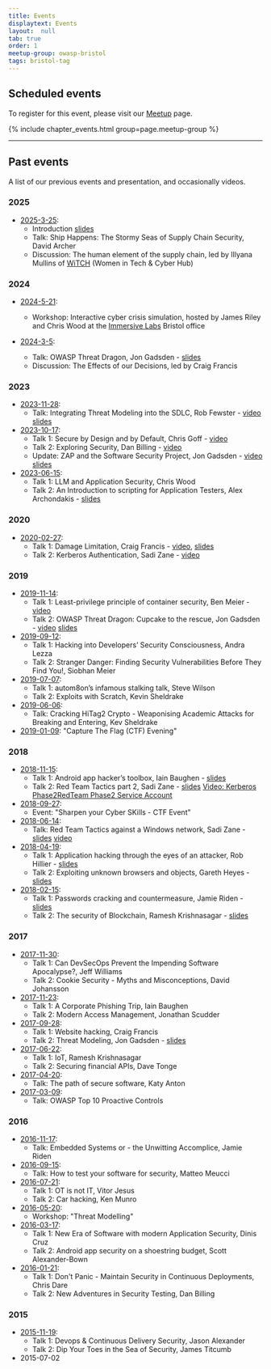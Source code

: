 ```yaml
---
title: Events
displaytext: Events
layout:  null
tab: true
order: 1
meetup-group: owasp-bristol
tags: bristol-tag
---
```


## Scheduled events

To register for this event, please visit our [Meetup](https://www.meetup.com/owasp-bristol/) page.

{% include chapter_events.html group=page.meetup-group %}

----

## Past events

A list of our previous events and presentation, and occasionally videos.

### 2025

* [2025-3-25](https://www.meetup.com/owasp-bristol/events/306455341/):
  * Introduction [slides](https://github.com/OWASP/www-chapter-bristol-uk/tree/main/assets/slides/2025/3-25-chapter.pdf)
  * Talk: Ship Happens: The Stormy Seas of Supply Chain Security, David Archer
  * Discussion: The human element of the supply chain, led by Illyana Mullins of [WiTCH][witch] (Women in Tech & Cyber Hub)

### 2024

* [2024-5-21](https://www.meetup.com/owasp-bristol/events/300831085/):
  * Workshop: Interactive cyber crisis simulation,
    hosted by James Riley and Chris Wood at the [Immersive Labs](https://www.immersivelabs.com/) Bristol office

* [2024-3-5](https://www.meetup.com/owasp-bristol/events/299254390/):
  * Talk: OWASP Threat Dragon, Jon Gadsden - [slides](https://github.com/OWASP/www-chapter-bristol-uk/tree/main/assets/slides/2024/3-5-owasp-threat-dragon.pdf)
  * Discussion: The Effects of our Decisions, led by Craig Francis

### 2023

* [2023-11-28](https://www.meetup.com/owasp-bristol/events/296990209/):
  * Talk: Integrating Threat Modeling into the SDLC, Rob Fewster - [video](https://www.youtube.com/watch?v=PCChGP_jCWk) [slides](https://github.com/OWASP/www-chapter-bristol-uk/tree/main/assets/slides/2023/11-28-integrating-threat-modeling.pdf)
* [2023-10-17](https://www.meetup.com/owasp-bristol/events/295904341/):
  * Talk 1: Secure by Design and by Default, Chris Goff - [video](https://www.youtube.com/watch?v=GJXanytb92E)
  * Talk 2: Exploring Security, Dan Billing - [video](https://www.youtube.com/watch?v=s2TfuApv3s4&t=408s)
  * Update: ZAP and the Software Security Project, Jon Gadsden - [video](https://www.youtube.com/watch?v=s2TfuApv3s4) [slides](https://github.com/OWASP/www-chapter-bristol-uk/tree/main/assets/slides/2023/10-17-zap-ssp.pdf)
* [2023-06-15](https://www.meetup.com/owasp-bristol/events/290892060/):
  * Talk 1: LLM and Application Security, Chris Wood
  * Talk 2: An Introduction to scripting for Application Testers, Alex Archondakis - [slides](https://github.com/OWASP/www-chapter-bristol-uk/tree/main/assets/slides/2023/06-15-Scripting.pdf)

### 2020

* [2020-02-27](https://www.meetup.com/owasp-bristol/events/268319030/):
  * Talk 1: Damage Limitation, Craig Francis - [video](https://www.facebook.com/owaspBristol/videos/vb.100023289937843/639771026809223/), [slides](https://github.com/OWASP/www-chapter-bristol-uk/tree/main/assets/slides/2020/02-27-Damage-Limitation.pdf)
  * Talk 2: Kerberos Authentication, Sadi Zane - [video](https://www.facebook.com/owaspBristol/videos/vb.100023289937843/639829846803341/)

### 2019

* [2019-11-14](https://www.meetup.com/owasp-bristol/events/261525682/):
  * Talk 1: Least-privilege principle of container security, Ben Meier - [video](https://www.facebook.com/OWASPBristolChapter/videos/273762846884042/)
  * Talk 2: OWASP Threat Dragon: Cupcake to the rescue, Jon Gadsden - [video](https://www.facebook.com/OWASPBristolChapter/videos/652333085173880/) [slides](https://github.com/OWASP/www-chapter-bristol-uk/blob/main/assets/slides/2019/11-14-threat-dragon.pdf)
* [2019-09-12](https://www.meetup.com/owasp-bristol/events/261525677/):
  * Talk 1: Hacking into Developers’ Security Consciousness, Andra Lezza
  * Talk 2: Stranger Danger: Finding Security Vulnerabilities Before They Find You!, Siobhan Meier
* [2019-07-07](https://www.meetup.com/owasp-bristol/events/260281462/):
  * Talk 1: autom8on’s infamous stalking talk, Steve Wilson
  * Talk 2: Exploits with Scratch, Kevin Sheldrake
* [2019-06-06](https://www.meetup.com/owasp-bristol/events/261458168/):
  * Talk: Cracking HiTag2 Crypto - Weaponising Academic Attacks for Breaking and Entering, Kev Sheldrake
* [2019-01-09](https://www.meetup.com/owasp-bristol/events/257594082/): "Capture The Flag (CTF) Evening"

### 2018

* [2018-11-15](https://www.meetup.com/owasp-bristol/events/254049342/):
  * Talk 1: Android app hacker’s toolbox, Iain Baughen - [slides](https://github.com/OWASP/www-chapter-bristol-uk/blob/main/assets/slides/2018/OWASP-Android-Hackers-Toolbox.pptx)
  * Talk 2: Red Team Tactics part 2, Sadi Zane - [slides](https://github.com/OWASP/www-chapter-bristol-uk/blob/main/assets/slides/2018/OWASPBristol-Red-Team-15-11-2018.pdf) [Video: Kerberos Phase2](https://youtu.be/cwFXc5d6sXY)[RedTeam Phase2 Service Account](https://youtu.be/7Le44AFAtGc)
* [2018-09-27](https://www.meetup.com/owasp-bristol/events/254049195/):
  * Event: "Sharpen your Cyber SKills - CTF Event"
* [2018-06-14](https://www.meetup.com/owasp-bristol/events/247968102/):
  * Talk: Red Team Tactics against a Windows network, Sadi Zane - [slides](https://github.com/OWASP/www-chapter-bristol-uk/blob/main/assets/slides/2018/OWASPBristol-Red_Team.pdf) [video](https://www.youtube.com/watch?v=s-UcuRtD4_8)
* [2018-04-19](https://www.meetup.com/owasp-bristol/events/245738650/):
  * Talk 1: Application hacking through the eyes of an attacker, Rob Hillier - [slides](https://github.com/OWASP/www-chapter-bristol-uk/blob/main/assets/slides/2018/Application-Hacking-Though-The-Eyes-Of-An-Attacker.pdf)
  * Talk 2: Exploiting unknown browsers and objects, Gareth Heyes - [slides](https://github.com/OWASP/www-chapter-bristol-uk/blob/main/assets/slides/2018/Exploiting_Unknown_browsers.pdf)
* [2018-02-15](https://www.meetup.com/owasp-bristol/events/245738659/):
  * Talk 1: Passwords cracking and countermeasure, Jamie Riden - [slides](https://www.owasp.org/images/e/e0/OWASPBristol-2018-02-19-practical-password-cracking.pdf)
  * Talk 2: The security of Blockchain, Ramesh Krishnasagar - [slides](https://github.com/OWASP/www-chapter-bristol-uk/blob/main/assets/slides/2018/OWASPBristol-2018-02-19-Blockchain-Security.pptx)

### 2017

* [2017-11-30](https://www.meetup.com/owasp-bristol/events/244761832/):
  * Talk 1: Can DevSecOps Prevent the Impending Software Apocalypse?, Jeff Williams
  * Talk 2: Cookie Security - Myths and Misconceptions, David Johansson
* [2017-11-23](https://www.meetup.com/owasp-bristol/events/241535079/):
  * Talk 1: A Corporate Phishing Trip, Iain Baughen
  * Talk 2: Modern Access Management, Jonathan Scudder
* [2017-09-28](https://www.meetup.com/owasp-bristol/events/240114497/):
  * Talk 1: Website hacking, Craig Francis
  * Talk 2: Threat Modeling, Jon Gadsden - [slides](https://github.com/OWASP/www-chapter-bristol-uk/blob/main/assets/slides/2017/09-28-threat-modeling.pdf)
* [2017-06-22](https://www.meetup.com/owasp-bristol/events/235736793/):
  * Talk 1: IoT, Ramesh Krishnasagar
  * Talk 2: Securing financial APIs, Dave Tonge
* [2017-04-20](https://www.meetup.com/owasp-bristol/events/235736782/):
  * Talk: The path of secure software, Katy Anton
* [2017-03-09](https://www.meetup.com/owasp-bristol/events/235736769/):
  * Talk: OWASP Top 10 Proactive Controls

### 2016

* [2016-11-17](https://www.meetup.com/owasp-bristol/events/231317636/):
  * Talk: Embedded Systems or - the Unwitting Accomplice, Jamie Riden
* [2016-09-15](https://www.meetup.com/owasp-bristol/events/231317617/):
  * Talk: How to test your software for security, Matteo Meucci
* [2016-07-21](https://www.meetup.com/owasp-bristol/events/231317587/):
  * Talk 1: OT is not IT, Vitor Jesus
  * Talk 2: Car hacking, Ken Munro
* [2016-05-20](https://www.meetup.com/owasp-bristol/events/229465685/):
  * Workshop: "Threat Modelling"
* [2016-03-17](https://www.meetup.com/owasp-bristol/events/228380487/):
  * Talk 1: New Era of Software with modern Application Security, Dinis Cruz
  * Talk 2: Android app security on a shoestring budget, Scott Alexander-­Bown
* [2016-01-21](https://www.meetup.com/owasp-bristol/events/227419895/):
  * Talk 1: Don't Panic - Maintain Security in Continuous Deployments, Chris Dare
  * Talk 2: New Adventures in Security Testing, Dan Billing

### 2015

* [2015-11-19](https://www.meetup.com/owasp-bristol//events/226348152/):
  * Talk 1: Devops & Continuous Delivery Security, Jason Alexander
  * Talk 2: Dip Your Toes in the Sea of Security, James Titcumb
* 2015-07-02

[witch]: https://www.witch.online/
